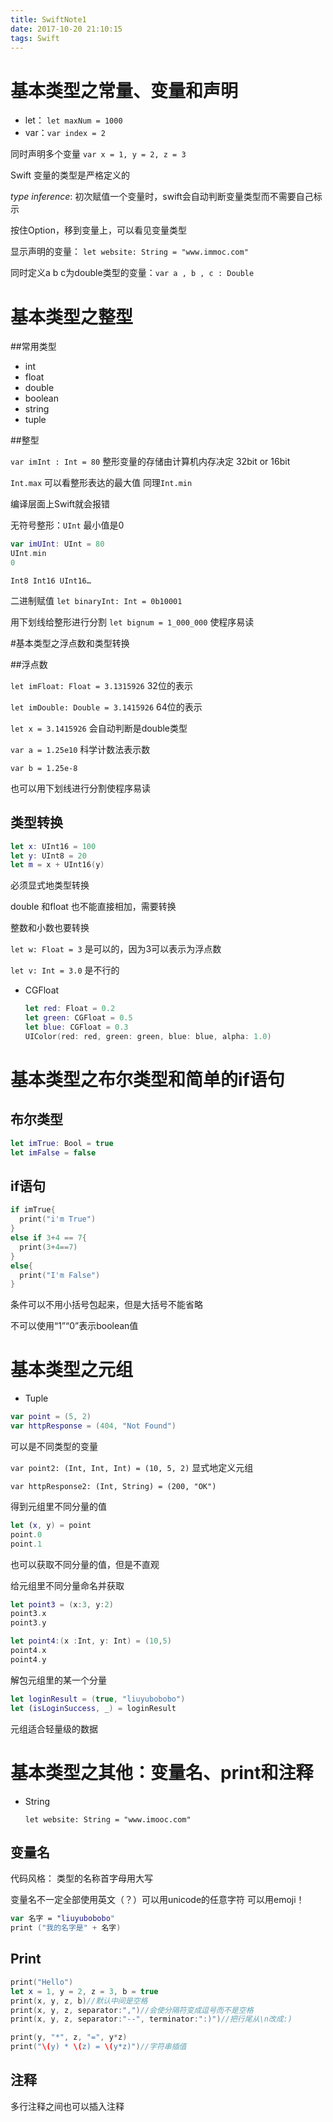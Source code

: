```yaml
---
title: SwiftNote1
date: 2017-10-20 21:10:15
tags: Swift
---
```


# 基本类型之常量、变量和声明

- let： `let maxNum = 1000`
- var：`var index = 2`

同时声明多个变量 `var x = 1, y = 2, z = 3`

Swift 变量的类型是严格定义的

*type inference*: 初次赋值一个变量时，swift会自动判断变量类型而不需要自己标示

按住Option，移到变量上，可以看见变量类型

显示声明的变量： `let website: String = "www.immoc.com"`

同时定义a b c为double类型的变量：`var a , b , c : Double`



# 基本类型之整型

##常用类型

- int
- float
- double
- boolean
- string
- tuple

##整型

`var imInt : Int = 80` 整形变量的存储由计算机内存决定 32bit or 16bit

`Int.max` 可以看整形表达的最大值 同理`Int.min`

编译层面上Swift就会报错

无符号整形：`UInt`  最小值是0

```swift
var imUInt: UInt = 80
UInt.min
0
```

`Int8 Int16 UInt16…`

二进制赋值 `let binaryInt: Int = 0b10001`

用下划线给整形进行分割 `let bignum = 1_000_000` 使程序易读



#基本类型之浮点数和类型转换

##浮点数

`let imFloat: Float = 3.1315926` 32位的表示

`let imDouble: Double = 3.1415926` 64位的表示

`let x = 3.1415926` 会自动判断是double类型

`var a = 1.25e10` 科学计数法表示数

`var b = 1.25e-8`

也可以用下划线进行分割使程序易读

## 类型转换

```swift
let x: UInt16 = 100
let y: UInt8 = 20
let m = x + UInt16(y)
```

必须显式地类型转换

double 和float 也不能直接相加，需要转换

整数和小数也要转换

`let w: Float = 3` 是可以的，因为3可以表示为浮点数

`let v: Int = 3.0` 是不行的

- CGFloat

  ```swift
  let red: Float = 0.2
  let green: CGFloat = 0.5
  let blue: CGFloat = 0.3
  UIColor(red: red, green: green, blue: blue, alpha: 1.0)
  ```



# 基本类型之布尔类型和简单的if语句

## 布尔类型

```swift
let imTrue: Bool = true
let imFalse = false
```

## if语句

```swift
if imTrue{
  print("i'm True")
}
else if 3+4 == 7{
  print(3+4==7)
}
else{
  print("I'm False")
}
```

条件可以不用小括号包起来，但是大括号不能省略

不可以使用“1”“0”表示boolean值



# 基本类型之元组

- Tuple

```swift
var point = (5, 2)
var httpResponse = (404, "Not Found")
```

可以是不同类型的变量

`var point2: (Int, Int, Int) = (10, 5, 2)` 显式地定义元组

`var httpResponse2: (Int, String) = (200, "OK")`

得到元组里不同分量的值

````swift
let (x, y) = point
point.0
point.1
````

也可以获取不同分量的值，但是不直观

给元组里不同分量命名并获取

```swift
let point3 = (x:3, y:2)
point3.x
point3.y

let point4:(x :Int, y: Int) = (10,5)
point4.x
point4.y
```

解包元组里的某一个分量

```swift
let loginResult = (true, "liuyubobobo")
let (isLoginSuccess, _) = loginResult
```

元组适合轻量级的数据



# 基本类型之其他：变量名、print和注释

- String

  `let website: String = "www.imooc.com"`

## 变量名

代码风格： 类型的名称首字母用大写

变量名不一定全部使用英文（？）可以用unicode的任意字符 可以用emoji！

```swift
var 名字 = "liuyubobobo"
print ("我的名字是" + 名字)
```

## Print

```swift
print("Hello")
let x = 1, y = 2, z = 3, b = true
print(x, y, z, b)//默认中间是空格
print(x, y, z, separator:",")//会使分隔符变成逗号而不是空格
print(x, y, z, separator:"--", terminator:":)")//把行尾从\n改成:)

print(y, "*", z, "=", y*z)
print("\(y) * \(z) = \(y*z)")//字符串插值
```

## 注释

多行注释之间也可以插入注释